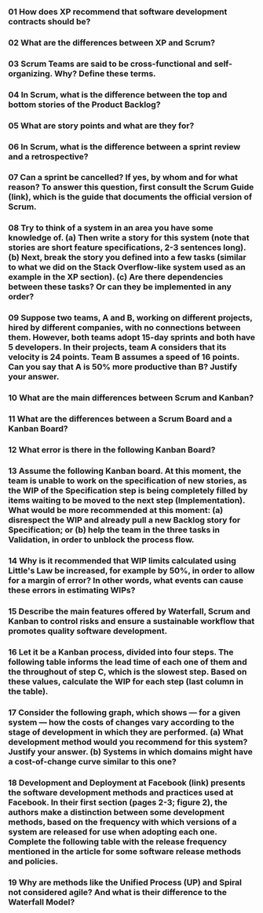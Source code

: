 ### 01 How does XP recommend that software development contracts should be?

### 02 What are the differences between XP and Scrum?

### 03 Scrum Teams are said to be cross-functional and self-organizing. Why? Define these terms.

### 04 In Scrum, what is the difference between the top and bottom stories of the Product Backlog?

### 05 What are story points and what are they for?

### 06 In Scrum, what is the difference between a sprint review and a retrospective?

### 07 Can a sprint be cancelled? If yes, by whom and for what reason? To answer this question, first consult the Scrum Guide (link), which is the guide that documents the official version of Scrum.

### 08 Try to think of a system in an area you have some knowledge of. (a) Then write a story for this system (note that stories are short feature specifications, 2-3 sentences long). (b) Next, break the story you defined into a few tasks (similar to what we did on the Stack Overflow-like system used as an example in the XP section). (c) Are there dependencies between these tasks? Or can they be implemented in any order?

### 09 Suppose two teams, A and B, working on different projects, hired by different companies, with no connections between them. However, both teams adopt 15-day sprints and both have 5 developers. In their projects, team A considers that its velocity is 24 points. Team B assumes a speed of 16 points. Can you say that A is 50% more productive than B? Justify your answer.

### 10 What are the main differences between Scrum and Kanban?

### 11 What are the differences between a Scrum Board and a Kanban Board?

### 12 What error is there in the following Kanban Board?

### 13 Assume the following Kanban board. At this moment, the team is unable to work on the specification of new stories, as the WIP of the Specification step is being completely filled by items waiting to be moved to the next step (Implementation). What would be more recommended at this moment: (a) disrespect the WIP and already pull a new Backlog story for Specification; or (b) help the team in the three tasks in Validation, in order to unblock the process flow.

### 14 Why is it recommended that WIP limits calculated using Little's Law be increased, for example by 50%, in order to allow for a margin of error? In other words, what events can cause these errors in estimating WIPs?

### 15 Describe the main features offered by Waterfall, Scrum and Kanban to control risks and ensure a sustainable workflow that promotes quality software development.

### 16 Let it be a Kanban process, divided into four steps. The following table informs the lead time of each one of them and the throughout of step C, which is the slowest step. Based on these values, calculate the WIP for each step (last column in the table).

### 17 Consider the following graph, which shows — for a given system — how the costs of changes vary according to the stage of development in which they are performed. (a) What development method would you recommend for this system? Justify your answer. (b) Systems in which domains might have a cost-of-change curve similar to this one?

### 18 Development and Deployment at Facebook (link) presents the software development methods and practices used at Facebook. In their first section (pages 2-3; figure 2), the authors make a distinction between some development methods, based on the frequency with which versions of a system are released for use when adopting each one. Complete the following table with the release frequency mentioned in the article for some software release methods and policies.

### 19 Why are methods like the Unified Process (UP) and Spiral not considered agile? And what is their difference to the Waterfall Model?
